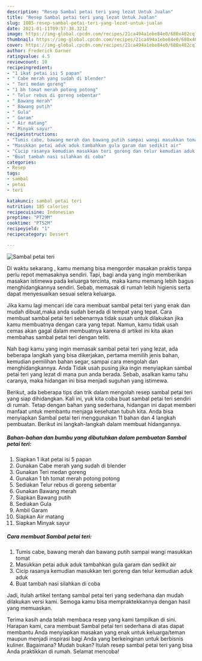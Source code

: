 ```yaml
---
description: "Resep Sambal petai teri yang lezat Untuk Jualan"
title: "Resep Sambal petai teri yang lezat Untuk Jualan"
slug: 1085-resep-sambal-petai-teri-yang-lezat-untuk-jualan
date: 2021-01-11T09:57:38.321Z
image: https://img-global.cpcdn.com/recipes/21ca494a1ebe84e0/680x482cq70/sambal-petai-teri-foto-resep-utama.jpg
thumbnail: https://img-global.cpcdn.com/recipes/21ca494a1ebe84e0/680x482cq70/sambal-petai-teri-foto-resep-utama.jpg
cover: https://img-global.cpcdn.com/recipes/21ca494a1ebe84e0/680x482cq70/sambal-petai-teri-foto-resep-utama.jpg
author: Frederick Garner
ratingvalue: 4.5
reviewcount: 10
recipeingredient:
- "1 ikat petai isi 5 papan"
- " Cabe merah yang sudah di blender"
- " Teri medan goreng"
- "1 bh tomat merah potong potong"
- " Telur rebus di goreng sebentar"
- " Bawang merah"
- " Bawang putih"
- " Gula"
- " Garam"
- " Air matang"
- " Minyak sayur"
recipeinstructions:
- "Tumis cabe, bawang merah dan bawang putih sampai wangi masukkan tomat"
- "Masukkan petai aduk aduk tambahkan gula garam dan sedikit air"
- "Cicip rasanya kemudian masukkan teri goreng dan telur kemudian aduk aduk"
- "Buat tambah nasi silahkan di coba"
categories:
- Resep
tags:
- sambal
- petai
- teri

katakunci: sambal petai teri 
nutrition: 185 calories
recipecuisine: Indonesian
preptime: "PT29M"
cooktime: "PT52M"
recipeyield: "1"
recipecategory: Dessert

---
```



![Sambal petai teri](https://img-global.cpcdn.com/recipes/21ca494a1ebe84e0/680x482cq70/sambal-petai-teri-foto-resep-utama.jpg)

Di waktu  sekarang , kamu memang bisa mengorder masakan praktis tanpa perlu repot memasaknya sendiri. Tapi, bagi anda yang ingin memberikan masakan istimewa pada keluarga tercinta, maka kamu memang lebih bagus menghidangkannya sendiri. Sebab, memasak di rumah lebih higienis serta dapat menyesuaikan sesuai selera keluarga.

Jika kamu lagi mencari ide cara membuat sambal petai teri yang enak dan mudah dibuat,maka anda sudah berada di tempat yang tepat. Cara membuat sambal petai teri  sebenarnya tidak susah untuk dilakukan jika kamu membuatnya dengan cara yang tepat. Namun, kamu tidak usah cemas akan gagal dalam membuatnya 
karena di artikel ini kita akan membahas sambal petai teri dengan teliti.  



Nah bagi kamu yang ingin memasak sambal petai teri yang lezat, ada beberapa langkah yang bisa dikerjakan, pertama memilih jenis bahan, kemudian pemilihan bahan segar, sampai cara mengolah dan menghidangkannya. Anda Tidak usah pusing jika ingin menyiapkan sambal petai teri yang lezat di mana pun anda berada. Sebab, asalkan kamu  tahu caranya, maka hidangan ini bisa menjadi suguhan yang istimewa.

Berikut, ada beberapa tips dan trik dalam mengolah resep sambal petai teri yang siap dihidangkan. Kali ini, yuk kita coba buat sambal petai teri sendiri di rumah. Tetap dengan bahan yang sederhana, hidangan ini dapat memberi manfaat untuk membantu menjaga kesehatan tubuh kita. Anda bisa menyiapkan Sambal petai teri menggunakan 11 bahan dan 4 langkah pembuatan. Berikut ini langkah-langkah dalam membuat hidangannya.

<!--inarticleads1-->

##### Bahan-bahan dan bumbu yang dibutuhkan dalam pembuatan Sambal petai teri:

1. Siapkan 1 ikat petai isi 5 papan
1. Gunakan  Cabe merah yang sudah di blender
1. Gunakan  Teri medan goreng
1. Gunakan 1 bh tomat merah potong potong
1. Sediakan  Telur rebus di goreng sebentar
1. Gunakan  Bawang merah
1. Siapkan  Bawang putih
1. Sediakan  Gula
1. Ambil  Garam
1. Siapkan  Air matang
1. Siapkan  Minyak sayur




<!--inarticleads2-->

##### Cara membuat Sambal petai teri:

1. Tumis cabe, bawang merah dan bawang putih sampai wangi masukkan tomat
1. Masukkan petai aduk aduk tambahkan gula garam dan sedikit air
1. Cicip rasanya kemudian masukkan teri goreng dan telur kemudian aduk aduk
1. Buat tambah nasi silahkan di coba




Jadi, itulah artikel tentang  sambal petai teri  yang sederhana dan mudah dilakukan versi kami. Semoga kamu bisa mempraktekkannya dengan hasil yang memuaskan. 

Terima kasih anda telah membaca resep yang kami tampilkan di sini. Harapan kami, cara membuat  Sambal petai teri sederhana di atas dapat membantu Anda menyiapkan masakan yang enak untuk keluarga/teman maupun menjadi inspirasi bagi Anda yang berkeinginan untuk berbisnis kuliner. Bagaimana? Mudah bukan? Itulah resep sambal petai teri yang bisa Anda praktikkan di rumah. Selamat mencoba!

